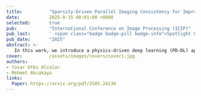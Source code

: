 ```yaml
---
title:          "Sparsity-Driven Parallel Imaging Consistency for Improved Self-Supervised MRI Reconstruction"
date:           2025-9-15 00:01:00 +0800
selected:       true
pub:            "International Conference on Image Processing (ICIP)"
pub_last:       ' <span class="badge badge-pill badge-info">Spotlight Oral</span>'
pub_date:       "2025"
abstract: >-
   In this work, we introduce a physics-driven deep learning (PD-DL) approach for rapid MRI reconstruction without fully sampled reference data. Our method, <strong>SPIC-SSDU</strong>, enhances self-supervised training with perturbation-based consistency checks in sparse domains, extending conventional k-space masking with a novel term that evaluates the model’s ability to predict carefully designed additive perturbations. This improves robustness at high acceleration rates, reducing artifacts and noise. Tests on the fastMRI knee and brain datasets show improved image quality over existing self-supervised techniques, achieving performance comparable to supervised learning.
cover:          /assets/images/covers/cover1.jpg
authors:
- Yasar Utku Alcalar
- Mehmet Akcakaya
links:
  Paper: https://arxiv.org/pdf/2505.24136
---
```

